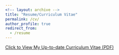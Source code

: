 ```yaml
---
<!-- layout: archive -->
title: "Resume/Curriculum Vitae"
permalink: /cv/
author_profile: true
redirect_from:
  - /resume
---
```



[Click to View My Up-to-date Curriculum Vitae (PDF)](https://nishtha777.github.io/files/Nishtha_Agrawal_Resume_CV.pdf)

<!-- <embed src="https://JiahaoPlus.github.io/files/CV_jh.pdf" width="650" height="1800" type='application/pdf'> -->
